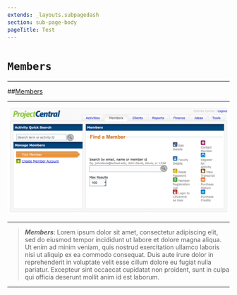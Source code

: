 ```yaml
---
extends: _layouts.subpagedash
section: sub-page-body
pageTitle: Test
---
```


# `Members`

---

##[Members](/members)

---

[![image of Members](../img/activity/Members.png)](/members)

---

>**_Members_**: Lorem ipsum dolor sit amet, consectetur adipiscing elit, sed do
> eiusmod tempor incididunt ut labore et dolore magna aliqua. Ut enim ad minim
> veniam, quis nostrud exercitation ullamco laboris nisi ut aliquip ex ea
> commodo consequat. Duis aute irure dolor in reprehenderit in voluptate velit
> esse cillum dolore eu fugiat nulla pariatur. Excepteur sint occaecat cupidatat
> non proident, sunt in culpa qui officia deserunt mollit anim id est laborum.

---